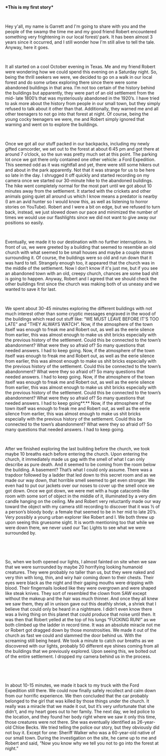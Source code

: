 **\*This is my first story\***

&#x200B;

Hey y'all, my name is Garrett and I'm going to share with you and the people of the swamp the time me and my good friend Robert encountered something very frightening in our local forest/ park. It has been almost 3 years since it occurred, and I still wonder how I'm still alive to tell the tale. Anyway, here it goes.

&#x200B;

It all started on a cool October evening in Texas. Me and my friend Robert were wondering how we could spend this evening on a Saturday night. So, being the thrill seekers we were, we decided to go on a walk in our local forest and do some urbex exploring there since there were some abandoned buildings in that area. I’m not too certain of the history behind the buildings but apparently, they were part of an old settlement from the mid- late 1800’s that was mysteriously abandoned in the 1920’s. I have tried to ask more about the history from people in our small town, but they simply refused to talk about it other than that. Additionally, they warned me and all other teenagers to not go into that forest at night. Of course, being the young cocky teenagers we were, me and Robert simply ignored that warning and went on to explore the buildings.

&#x200B;

Once we got all our stuff packed in our backpacks, including my newly gifted camcorder, we set out to the forest at about 6:45 pm and got there at around 7 o’clock, so the sun was pretty much set at this point. The parking lot once we got there only contained one other vehicle: a Ford Expedition. This seemed odd as it was nightfall and yet, there were still some hikers out and about in the park apparently. Not that it was strange for us to be here so late in the day. I shrugged it off quickly and started recording on my camera once we started our 30-minute hike to the abandoned buildings. The hike went completely normal for the most part until we got about 10 minutes away from the settlement. It started with the crickets and other animals going quiet all around us which I know means a predator is nearby (I am an avid hunter so I would know this, as well as listening to horror stories on YouTube). Robert and I were a bit on edge, but we refused to turn back, instead, we just slowed down our pace and minimized the number of times we would use our flashlights since we did not want to give away our positions so easily.

&#x200B;

Eventually, we made it to our destination with no further interruptions. In front of us, we were greeted by a building that seemed to resemble an old church with what seemed to be small houses and maybe a couple stores surrounding it. Of course, the buildings were so old and run down that it was hard to tell. Strangely enough too, it appeared that the church was in the middle of the settlement. Now I don’t know if it's just me, but if you see an abandoned town with an old, creepy church, chances are some bad shit is going to happen. Anyway, Robert and I agreed that we should check the other buildings first since the church was making both of us uneasy and we wanted to save it for last.

&#x200B;

We spent about 30-45 minutes exploring the different buildings with not much interest other than some cryptic messages engraved in the wood of the buildings which read out stuff like: “WE MUST LEAVE BEFORE IT'S TOO LATE” and "THEY ALWAYS WATCH”. Now, if the atmosphere of the town itself was enough to freak me and Robert out, as well as the eerie silence from earlier, this was almost enough to make us shit bricks especially with the previous history of the settlement. Could this be connected to the town’s abandonment? What were they so afraid of? So many questions that needed answers. I had to keep going. Now, if the atmosphere of the town itself was enough to freak me and Robert out, as well as the eerie silence from earlier, this was almost enough to make us shit bricks especially with the previous history of the settlement. Could this be connected to the town’s abandonment? What were they so afraid of? So many questions that needed answers. I had to keep going. Now, if the atmosphere of the town itself was enough to freak me and Robert out, as well as the eerie silence from earlier, this was almost enough to make us shit bricks especially with the previous history of the settlement. Could this be connected to the town’s abandonment? What were they so afraid of? So many questions that needed answers. I had to keep going\*\*.\*\* Now, if the atmosphere of the town itself was enough to freak me and Robert out, as well as the eerie silence from earlier, this was almost enough to make us shit bricks especially with the previous history of the settlement. Could this be connected to the town’s abandonment? What were they so afraid of? So many questions that needed answers. I had to keep going.

&#x200B;

After we finished exploring the last building before the church, we took maybe 10 breaths each before entering the church. Upon entering the church, it immediately made us gag with the smell of what I can only describe as pure death. And it seemed to be coming from the room below the building. A basement? That’s what I could only assume. There was a trapdoor followed by a ladder that led down to this secret room and as we made our way down, that horrible smell seemed to get even stronger. We even had to put our jackets over our noses to cover up the smell once we got down. Once we got down, we were met with a huge catacomb-like room with some sort of object in the middle of it, illuminated by a very dim candle hanging on the ceiling. Me and Robert very reluctantly made our way toward the object with my camera still recording to discover that it was ½ of a person’s bloody body: a female that seemed to be in her mid to late 20’s. Very possibly a young urban explorer like Robert and I. We both threw up upon seeing this gruesome sight. It is worth mentioning too that while we were down there, we never used our Tac Lights to see what we were surrounded by.

&#x200B;

&#x200B;

So, when we both opened our lights, I almost fainted on site when we saw that we were surrounded by maybe 20 horrifying looking humanoid creatures. They were probably no taller than us, but they were naked and very thin with long, thin, and wiry hair coming down to their chests. Their eyes were black as the night and their gaping mouths were dripping with blood. Their fingernails looked like they were overgrown and were shaped like steak knives. They sort of resembled the clown from SAW except without the makeup and the hair was much thinner. And once they all knew we saw them, they all in unison gave out this deathly shriek, a shriek that I believe that could only be heard in a nightmare. I didn’t even know there was a living thing on this planet that could produce that noise until then. It was then that Robert yelled at the top of his lungs “FUCKING RUN!” as we both climbed up the ladder in record time. It was an absolute miracle not me or Robert got dragged down by those monstrosities. We made it out of the church as fast we could and slammed the door behind us. With the screaming still being heard. We took a minute to catch our breaths as we discovered with our lights, probably 50 different eye shines coming from all the buildings that we previously explored. Upon seeing this, we bolted out of the entire settlement. I dropped my camera behind us in the process.

&#x200B;

&#x200B;

In about 10-15 minutes, we made it back to my truck with the Ford Expedition still there. We could now finally safely recollect and calm down from our horrific experience. We then concluded that the car probably belonged to the girl that was killed by those things under the church. It really was a miracle that we made it out, but it’s very unfortunate that she didn’t, and my heart goes out to her family. The next day, we led police to the location, and they found her body right where we saw it only this time, those creatures were not there. She was eventually identified as 26-year-old Chloe Becks. We tried telling the police our story, but they obviously did not buy it. Except for one: Sheriff Walker who was a 60-year-old native of our small town. During the investigation on the site, he came up to me and Robert and said, “Now you know why we tell you not to go into the forest at night.”